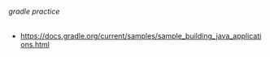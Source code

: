 ###### gradle practice
- https://docs.gradle.org/current/samples/sample_building_java_applications.html
